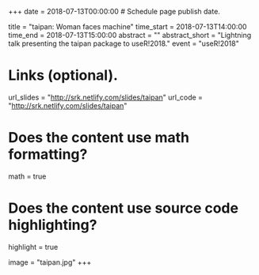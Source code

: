 +++
date = 2018-07-13T00:00:00  # Schedule page publish date.

title = "taipan: Woman faces machine"
time_start = 2018-07-13T14:00:00
time_end = 2018-07-13T15:00:00
abstract = ""
abstract_short = "Lightning talk presenting the taipan package to useR!2018." 
event = "useR!2018"


# Links (optional).
url_slides = "http://srk.netlify.com/slides/taipan" url_code = "http://srk.netlify.com/slides/taipan"

# Does the content use math formatting?
math = true

# Does the content use source code highlighting?
highlight = true


image = "taipan.jpg"
+++
